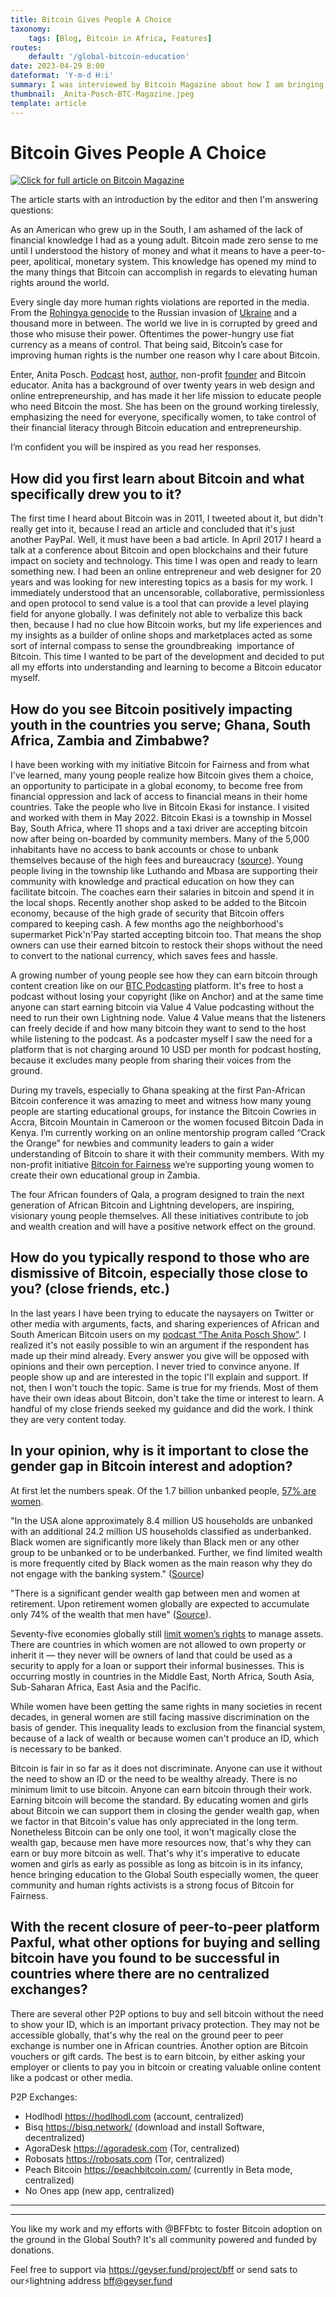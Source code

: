 ```yaml
---
title: Bitcoin Gives People A Choice
taxonomy:
    tags: [Blog, Bitcoin in Africa, Features]
routes:
    default: '/global-bitcoin-education'
date: 2023-04-29 8:00
dateformat: 'Y-m-d H:i'
summary: I was interviewed by Bitcoin Magazine about how I am bringing financial education to the world, especially to women in Africa and why it is important.
thumbnail: _Anita-Posch-BTC-Magazine.jpeg
template: article
---
```


# Bitcoin Gives People A Choice

[![Click for full article on Bitcoin Magazine](_Anita-Posch-BTC-Magazine.jpeg)](https://bitcoinmagazine.com/culture/anita-posch-on-global-bitcoin-education)

The article starts with an introduction by the editor and then I'm answering questions:

As an American who grew up in the South, I am ashamed of the lack of financial knowledge I had as a young adult. Bitcoin made zero sense to me until I understood the history of money and what it means to have a peer-to-peer, apolitical, monetary system. This knowledge has opened my mind to the many things that Bitcoin can accomplish in regards to elevating human rights around the world. 

Every single day more human rights violations are reported in the media. From the [Rohingya genocide](https://www.hrw.org/tag/rohingya) to the Russian invasion of [Ukraine](https://news.un.org/en/story/2023/03/1135012) and a thousand more in between. The world we live in is corrupted by greed and those who misuse their power. Oftentimes the power-hungry use fiat currency as a means of control. That being said, Bitcoin’s case for improving human rights is the number one reason why I care about Bitcoin. 

Enter, Anita Posch. [Podcast](https://btcpodcasting.com/@anitaposch) host, [author,](https://learnbitcoin.link/) non-profit [founder](https://bffbtc.org/) and Bitcoin educator. Anita has a background of over twenty years in web design and online entrepreneurship, and has made it her life mission to educate people who need Bitcoin the most. She has been on the ground working tirelessly, emphasizing the need for everyone, specifically women, to take control of their financial literacy through Bitcoin education and entrepreneurship. 

I’m confident you will be inspired as you read her responses. 

## How did you first learn about Bitcoin and what specifically drew you to it? 

The first time I heard about Bitcoin was in 2011, I tweeted about it, but didn't really get into it, because I read an article and concluded that it's just another PayPal. Well, it must have been a bad article. In April 2017 I heard a talk at a conference about Bitcoin and open blockchains and their future impact on society and technology. This time I was open and ready to learn something new. I had been an online entrepreneur and web designer for 20 years and was looking for new interesting topics as a basis for my work. I immediately understood that an uncensorable, collaborative, permissionless and open protocol to send value is a tool that can provide a level playing field for anyone globally. I was definitely not able to verbalize this back then, because I had no clue how Bitcoin works, but my life experiences and my insights as a builder of online shops and marketplaces acted as some sort of internal compass to sense the groundbreaking  importance of Bitcoin. This time I wanted to be part of the development and decided to put all my efforts into understanding and learning to become a Bitcoin educator myself.

## How do you see Bitcoin positively impacting youth in the countries you serve; Ghana, South Africa, Zambia and Zimbabwe? 

I have been working with my initiative Bitcoin for Fairness and from what I've learned, many young people realize how Bitcoin gives them a choice, an opportunity to participate in a global economy, to become free from financial oppression and lack of access to financial means in their home countries. Take the people who live in Bitcoin Ekasi for instance. I visited and worked with them in May 2022. Bitcoin Ekasi is a township in Mossel Bay, South Africa, where 11 shops and a taxi driver are accepting bitcoin now after being on-boarded by community members. Many of the 5,000 inhabitants have no access to bank accounts or chose to unbank themselves because of the high fees and bureaucracy ([source](https://anitaposch.com/bitcoin-enforces-human-rights)). Young people living in the township like Luthando and Mbasa are supporting their community with knowledge and practical education on how they can facilitate bitcoin. The coaches earn their salaries in bitcoin and spend it in the local shops. Recently another shop asked to be added to the Bitcoin economy, because of the high grade of security that Bitcoin offers compared to keeping cash. A few months ago the neighborhood's supermarket Pick'n'Pay started accepting bitcoin too. That means the shop owners can use their earned bitcoin to restock their shops without the need to convert to the national currency, which saves fees and hassle.

A growing number of young people see how they can earn bitcoin through content creation like on our [BTC Podcasting](https://btcpodcasting.com) platform. It's free to host a podcast without losing your copyright (like on Anchor) and at the same time anyone can start earning bitcoin via Value 4 Value podcasting without the need to run their own Lightning node. Value 4 Value means that the listeners can freely decide if and how many bitcoin they want to send to the host while listening to the podcast. As a podcaster myself I saw the need for a platform that is not charging around 10 USD per month for podcast hosting, because it excludes many people from sharing their voices from the ground. 

During my travels, especially to Ghana speaking at the first Pan-African Bitcoin conference it was amazing to meet and witness how many young people are starting educational groups, for instance the Bitcoin Cowries in Accra, Bitcoin Mountain in Cameroon or the women focused Bitcoin Dada in Kenya. I’m currently working on an online mentorship program called “Crack the Orange” for newbies and community leaders to gain a wider understanding of Bitcoin to share it with their community members. With my non-profit initiative [Bitcoin for Fairness](https://bffbtc.org) we’re supporting young women to create their own educational group in Zambia.

The four African founders of Qala, a program designed to train the next generation of African Bitcoin and Lightning developers, are inspiring, visionary young people themselves. All these initiatives contribute to job and wealth creation and will have a positive network effect on the ground.

## How do you typically respond to those who are dismissive of Bitcoin, especially those close to you? (close friends, etc.)

In the last years I have been trying to educate the naysayers on Twitter or other media with arguments, facts, and sharing experiences of African and South American Bitcoin users on my [podcast “The Anita Posch Show”](https://btcpodcasting.com/@anitaposch). I realized it's not easily possible to win an argument if the respondent has made up their mind already. Every answer you give will be opposed with opinions and their own perception. I never tried to convince anyone. If people show up and are interested in the topic I'll explain and support. If not, then I won't touch the topic. Same is true for my friends. Most of them have their own ideas about Bitcoin, don't take the time or interest to learn. A handful of my close friends seeked my guidance and did the work. I think they are very content today.

## In your opinion, why is it important to close the gender gap in Bitcoin interest and adoption?

At first let the numbers speak. Of the 1.7 billion unbanked people, [57% are women](https://anitaposch.com/bitcoin-enforces-human-rights).

"In the USA alone approximately 8.4 million US households are unbanked with an additional 24.2 million US households classified as underbanked. Black women are significantly more likely than Black men or any other group to be unbanked or to be underbanked. Further, we find limited wealth is more frequently cited by Black women as the main reason why they do not engage with the banking system." ([Source](https://www.aeaweb.org/articles?id=10.1257/pandp.20221016))

"There is a significant gender wealth gap between men and women at retirement. Upon retirement women globally are expected to accumulate only 74% of the wealth that men have" ([Source](https://www.wtwco.com/en-AE/insights/2022/11/2022-global-gender-wealth-equity-report#:~:text=New%20flagship%20research%20from%20WTW,to%20our%20Wealth%20Equity%20Index)).

Seventy-five economies globally still [limit women’s rights](https://blogs.worldbank.org/opendata/where-world-do-women-still-face-legal-barriers-own-and-administer-assets) to manage assets. There are countries in which women are not allowed to own property or inherit it — they never will be owners of land that could be used as a security to apply for a loan or support their informal businesses. This is occurring mostly in countries in the Middle East, North Africa, South Asia, Sub-Saharan Africa, East Asia and the Pacific.

While women have been getting the same rights in many societies in recent decades, in general women are still facing massive discrimination on the basis of gender. This inequality leads to exclusion from the financial system, because of a lack of wealth or because women can't produce an ID, which is necessary to be banked. 

Bitcoin is fair in so far as it does not discriminate. Anyone can use it without the need to show an ID or the need to be wealthy already. There is no minimum limit to use bitcoin. Anyone can earn bitcoin through their work. Earning bitcoin will become the standard. By educating women and girls about Bitcoin we can support them in closing the gender wealth gap, when we factor in that Bitcoin's value has only appreciated in the long term. Nonetheless Bitcoin can be only one tool, it won't magically close the wealth gap, because men have more resources now, that's why they can earn or buy more bitcoin as well. That's why it's imperative to educate women and girls as early as possible as long as bitcoin is in its infancy, hence bringing education to the Global South especially women, the queer community and human rights activists is a strong focus of Bitcoin for Fairness.

## With the recent closure of peer-to-peer platform Paxful, what other options for buying and selling bitcoin have you found to be successful in countries where there are no centralized exchanges? 

There are several other P2P options to buy and sell bitcoin without the need to show your ID, which is an important privacy protection. They may not be accessible globally, that's why the real on the ground peer to peer exchange is number one in African countries. Another option are Bitcoin vouchers or gift cards. The best is to earn bitcoin, by either asking your employer or clients to pay you in bitcoin or creating valuable online content like a podcast or other media.

P2P Exchanges:
+ Hodlhodl https://hodlhodl.com (account, centralized)
+ Bisq https://bisq.network/ (download and install Software, decentralized)
+ AgoraDesk https://agoradesk.com (Tor, centralized)
+ Robosats https://robosats.com (Tor, centralized)
+ Peach Bitcoin https://peachbitcoin.com/ (currently in Beta mode, centralized)
+ No Ones app (new app, centralized)

---

<div class="_form_1"></div><script src="https://bff.activehosted.com/f/embed.php?id=1" type="text/javascript" charset="utf-8"></script>

---
You like my work and my efforts with @BFFbtc to foster Bitcoin adoption on the ground in the Global South? It's all community powered and funded by donations. 

Feel free to support via https://geyser.fund/project/bff or send sats to our⚡️lightning address bff@geyser.fund
